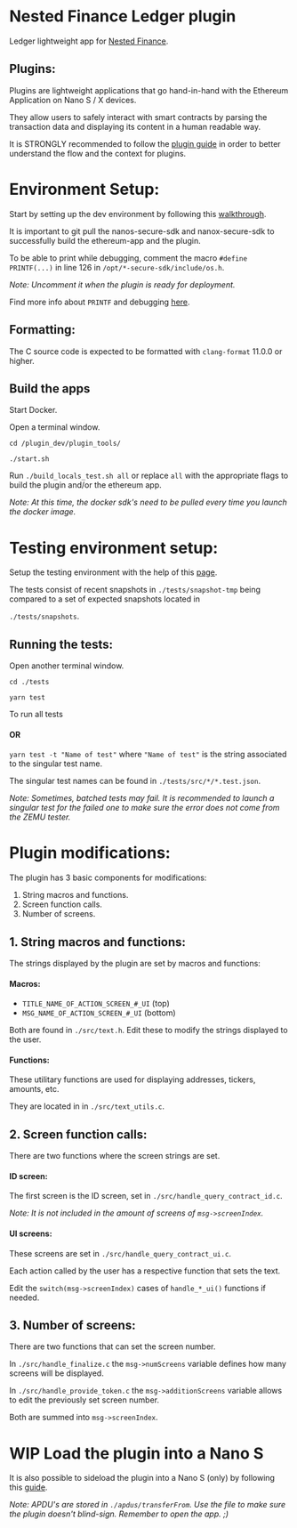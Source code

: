 # Nested Finance Ledger plugin

Ledger lightweight app for [Nested Finance](https://nested.fi/).

## Plugins:

Plugins are lightweight applications that go hand-in-hand with the Ethereum Application on Nano S / X devices.

They allow users to safely interact with smart contracts by parsing the transaction data and displaying its content in a human readable way.

It is STRONGLY recommended to follow the [plugin guide](https://developers.ledger.com/docs/dapp/nano-plugin/overview/) in order to better understand the flow and the context for plugins.

# Environment Setup:

Start by setting up the dev environment by following this [walkthrough](
https://developers.ledger.com/docs/dapp/nano-plugin/environment-setup/).


It is important to git pull the nanos-secure-sdk and nanox-secure-sdk to successfully build the ethereum-app and the plugin.

To be able to print while debugging, comment the macro 
`#define PRINTF(...)` in line 126 in `/opt/*-secure-sdk/include/os.h`.

*Note: Uncomment it when the plugin is ready for deployment.*

Find more info about `PRINTF` and debugging [here](https://developers.ledger.com/docs/nano-app/debug/#printf-macro).

## Formatting:

The C source code is expected to be formatted with `clang-format` 11.0.0 or higher.

## Build the apps

Start Docker.

Open a terminal window.

`cd /plugin_dev/plugin_tools/`

`./start.sh`

Run `./build_locals_test.sh all` or replace `all` with the appropriate flags to build the plugin and/or the ethereum app.

*Note: At this time, the docker sdk's need to be pulled every time you launch the docker image.*

# Testing environment setup:

Setup the testing environment with the help of this [page](https://developers.ledger.com/docs/dapp/nano-plugin/testing/).

The tests consist of recent snapshots in `./tests/snapshot-tmp` being compared to a set of expected snapshots located in

`./tests/snapshots`.

## Running the tests:

Open another terminal window.

`cd ./tests`

`yarn test`

To run all tests

#### OR

`yarn test -t "Name of test"` where `"Name of test"` is the string associated to the singular test name.

The singular test names can be found in `./tests/src/*/*.test.json`.

*Note: Sometimes, batched tests may fail. It is recommended to launch a singular test for the failed one to make sure the error does not come from the ZEMU tester.*


# Plugin modifications:

The plugin has 3 basic components for modifications:
1. String macros and functions.
2. Screen function calls.
3. Number of screens.

## 1. String macros and functions:

The strings displayed by the plugin are set by macros and functions:
 
 #### Macros:

* `TITLE_NAME_OF_ACTION_SCREEN_#_UI` (top)
* `MSG_NAME_OF_ACTION_SCREEN_#_UI` (bottom)

Both are found in `./src/text.h`. Edit these to modify the strings displayed to the user.

 #### Functions:

These utilitary functions are used for displaying addresses, tickers, amounts, etc.

They are located in in `./src/text_utils.c`.

## 2. Screen function calls:

There are two functions where the screen strings are set.

#### ID screen:
The first screen is the ID screen, set in `./src/handle_query_contract_id.c`.

*Note: It is not included in the amount of screens of `msg->screenIndex`.*

#### UI screens:
 
These screens are set in `./src/handle_query_contract_ui.c`. 

Each action called by the user has a respective function that sets the text.

Edit the `switch(msg->screenIndex)` cases of `handle_*_ui()` functions if needed.

## 3. Number of screens:
There are two functions that can set the screen number.

In `./src/handle_finalize.c` the `msg->numScreens` variable defines how many screens will be displayed.

In `./src/handle_provide_token.c` the `msg->additionScreens` variable allows to edit the previously set screen number.

Both are summed into `msg->screenIndex`.

# WIP Load the plugin into a Nano S

It is also possible to sideload the plugin into a Nano S (only) by following this [guide](https://developers.ledger.com/docs/nano-app/load/).

*Note: APDU's are stored in `./apdus/transferFrom`. Use the file to make sure the plugin doesn't blind-sign. Remember to open the app. ;)*
